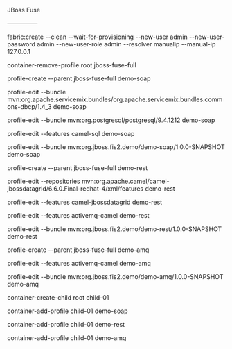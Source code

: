 JBoss Fuse

—————

fabric:create --clean --wait-for-provisioning  --new-user admin --new-user-password admin --new-user-role admin --resolver manualip --manual-ip 127.0.0.1

container-remove-profile root jboss-fuse-full


profile-create --parent jboss-fuse-full demo-soap

profile-edit --bundle mvn:org.apache.servicemix.bundles/org.apache.servicemix.bundles.commons-dbcp/1.4_3 demo-soap

profile-edit --bundle mvn:org.postgresql/postgresql/9.4.1212 demo-soap

profile-edit --features camel-sql demo-soap

profile-edit --bundle mvn:org.jboss.fis2.demo/demo-soap/1.0.0-SNAPSHOT demo-soap


profile-create --parent jboss-fuse-full demo-rest

profile-edit --repositories mvn:org.apache.camel/camel-jbossdatagrid/6.6.0.Final-redhat-4/xml/features demo-rest

profile-edit --features camel-jbossdatagrid demo-rest

profile-edit --features activemq-camel demo-rest

profile-edit --bundle mvn:org.jboss.fis2.demo/demo-rest/1.0.0-SNAPSHOT demo-rest


profile-create --parent jboss-fuse-full demo-amq

profile-edit --features activemq-camel demo-amq

profile-edit --bundle mvn:org.jboss.fis2.demo/demo-amq/1.0.0-SNAPSHOT demo-amq


container-create-child root child-01

container-add-profile child-01 demo-soap

container-add-profile child-01 demo-rest

container-add-profile child-01 demo-amq
 
